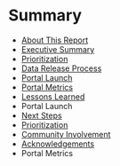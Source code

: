 # Summary

* [About This Report](README.md)
* [Executive Summary](main/exec_summary.md)
* [Prioritization](main/process_overview.md)
* [Data Release Process](main/inventory_findings.md)
* [Portal Launch](portal-launch.md)
* [Portal Metrics](portal-metrics.md)
* [Lessons Learned](main/lessons_learned.md)
* Portal Launch
* [Next Steps](main/next_steps.md)
* [Prioritization](main/prioritization.md)
* [Community Involvement](main/community.md)
* [Acknowledgements](main/stars.md)
* Portal Metrics

